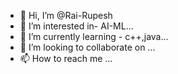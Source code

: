 - 👋 Hi, I’m @Rai-Rupesh
- 👀 I’m interested in- AI-ML...
- 🌱 I’m currently learning - c++,java...
- 💞️ I’m looking to collaborate on ...
- 📫 How to reach me ...

<!---
Rai-Rupesh/Rai-Rupesh is a ✨ special ✨ repository because its `README.md` (this file) appears on your GitHub profile.
You can click the Preview link to take a look at your changes.
--->
